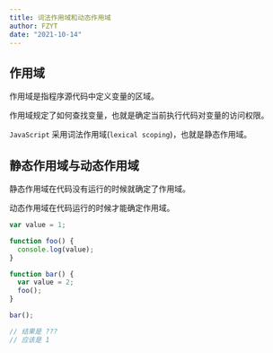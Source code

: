 ```yaml
---
title: 词法作用域和动态作用域
author: FZYT
date: "2021-10-14"
---
```


## 作用域

作用域是指程序源代码中定义变量的区域。

作用域规定了如何查找变量，也就是确定当前执行代码对变量的访问权限。

`JavaScript` 采用词法作用域(`lexical scoping`)，也就是静态作用域。

## 静态作用域与动态作用域

静态作用域在代码没有运行的时候就确定了作用域。

动态作用域在代码运行的时候才能确定作用域。

```javascript
var value = 1;

function foo() {
  console.log(value);
}

function bar() {
  var value = 2;
  foo();
}

bar();

// 结果是 ???
// 应该是 1
```

<Vssue :title="$title" />

